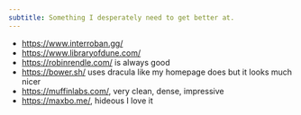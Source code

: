 ```yaml
---
subtitle: Something I desperately need to get better at.
---
```

- https://www.interroban.gg/
- https://www.libraryofdune.com/
- https://robinrendle.com/ is always good
- https://bower.sh/ uses dracula like my homepage does but it looks much nicer
- https://muffinlabs.com/, very clean, dense, impressive
- https://maxbo.me/, hideous I love it
